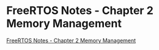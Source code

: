 # FreeRTOS Notes - Chapter 2 Memory Management
[FreeRTOS Notes - Chapter 2 Memory Management](https://aiwithcloud.com/2022/09/19/freertos_notes___chapter_2_memory_management/)